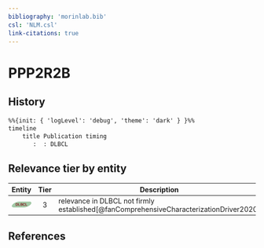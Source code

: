 ```yaml
---
bibliography: 'morinlab.bib'
csl: 'NLM.csl'
link-citations: true
---
```


# PPP2R2B

## History

```mermaid
%%{init: { 'logLevel': 'debug', 'theme': 'dark' } }%%
timeline
    title Publication timing
       :  : DLBCL
```


## Relevance tier by entity

|Entity|Tier|Description|
|:------:|:----:|--------------------------------------|
|![DLBCL](images/icons/DLBCL_tier3.png)|3|relevance in DLBCL not firmly established[@fanComprehensiveCharacterizationDriver2020]|





## References


